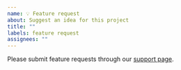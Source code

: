 ```yaml
---
name: 💡 Feature request
about: Suggest an idea for this project
title: ""
labels: feature request
assignees: ""
---
```


<!-- DO NOT DELETE
validate_template=false
template_path=.github/ISSUE_TEMPLATE/feature_request.md
-->

<!--
Thank you for contributing to the Firebase community!

Have a feature request?
========================
Great, we love hearing how we can improve our products! However, GitHub is not the place to submit them. Please submit your feature requests to:
https://firebase.google.com/support/contact/bugs-features/

**Think you found a bug?** Please do not use this template - use the `🐛 Bug report` template.

Have a usage question?
=======================
We get lots of those and we love helping you, but GitHub is not the best place for them and they
will be closed. Here are some resources to get help:

- Start with the quickstart: https://firebase.google.com/docs/functions/write-firebase-functions
- Go through the guide: https://firebase.google.com/docs/functions/
- Read the full API reference: https://firebase.google.com/docs/reference/functions/
- Browse some examples: https://github.com/firebase/functions-samples

If the official documentation doesn't help, try asking through our official support channels:

https://firebase.google.com/support/

*Please avoid double posting across multiple channels!*
-->

Please submit feature requests through our [support page](https://firebase.google.com/support/contact/bugs-features/).

